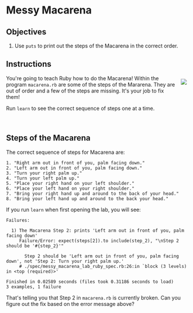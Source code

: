 # Messy Macarena

## Objectives

1. Use `puts` to print out the steps of the Macarena in the correct order.

## Instructions

<img src="https://cl.ly/r3W4/629.gif" align="right" hspace="10" vspace="10">

You're going to teach Ruby how to do the Macarena! Within the program `macarena.rb` are some of the steps of the Mararena. They are out of order and a few of the steps are missing. It's your job to fix them!

Run `learn` to see the correct sequence of steps one at a time.

<p>&nbsp;</p>

## Steps of the Macarena

The correct sequence of steps for Macarena are:

```
1. "Right arm out in front of you, palm facing down."
2. "Left arm out in front of you, palm facing down."
3. "Turn your right palm up."
4. "Turn your left palm up."
5. "Place your right hand on your left shoulder."
6. "Place your left hand on your right shoulder."
7. "Bring your right hand up and around to the back of your head."
8. "Bring your left hand up and around to the back your head."
```

If you run `learn` when first opening the lab, you will see:

```
Failures:

  1) The Macarena Step 2: prints 'Left arm out in front of you, palm facing down'
     Failure/Error: expect(steps[2]).to include(step_2), "\nStep 2 should be '#{step_2}'"
     
       Step 2 should be 'Left arm out in front of you, palm facing down', not 'Step 2: Turn your right palm up.'
     # ./spec/messy_macarena_lab_ruby_spec.rb:26:in `block (3 levels) in <top (required)>'

Finished in 0.02589 seconds (files took 0.31186 seconds to load)
3 examples, 1 failure
```

That's telling you that Step 2 in `macarena.rb` is currently broken. Can you figure out the fix based on the error message above?


